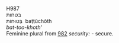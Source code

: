 H987  
בּטּחות  
בַּטּוּחוֹת ‎ baṭṭûchôth  
*bat-too-khoth‘*  
Feminine plural from [982](h0982) *security: -* secure.  
